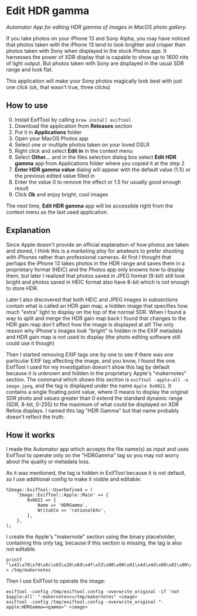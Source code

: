 # Edit HDR gamma
*Automator App for editing HDR gamma of images in MacOS photo gallery.*

If you take photos on your iPhone 13 and Sony Alpha, you may have noticed that photos taken with the iPhone 13 tend to look brighter and crisper than photos taken with Sony when displayed in the stock Photos app. It harnesses the power of XDR display that is capable to show up to 1600 nits of light output. But photos taken with Sony are displayed in the usual SDR range and look flat.

This application will make your Sony photos magically look best with just one click (ok, that wasn't true, three clicks)

## How to use

0. Install ExifTool by calling `brew install exiftool`
1. Download the application from **Releases** section
2. Put it in **Applications** folder
3. Open your MacOS Photos app
4. Select one or multiple photos taken on your loved DSLR
5. Right click and select **Edit in** in the context menu
6. Select **Other...** and in the files selection dialog box select **Edit HDR gamma** app from Applications folder where you copied it at the step 2
7. **Enter HDR gamma value** dialog will appear with the default value (1.5) or the previous edited value filled in
8. Enter the value 0 to remove the effect or 1.5 for usually good enough result
9. Click **Ok** and enjoy bright, cool images

The next time, **Edit HDR gamma** app will be accessible right from the context menu as the last used application.

## Explanation

Since Apple doesn't provide an official explanation of how photos are taken and stored, I think this is a marketing ploy for amateurs to prefer shooting with iPhones rather than professional cameras. At first I thought that perhaps the iPhone 13 takes photos in the HDR range and saves them in a proprietary format (HEIC) and the Photos app only knowns how to display them, but later I realized that photos saved in JPEG format (8-bit) still look bright and photos saved in HEIC format also have 8-bit which is not enough to store HDR. 

Later I also discovered that both HEIC and JPEG images in subsections contain what is called an HDR gain map, a hidden image that specifies how much "extra" light to display on the top of the normal SDR. When I found a way to split and merge the HDR gain map back I found that changes to the HDR gain map don't affect how the image is displayed at all! The only reason why iPhone's images look "bright" is hidden in the EXIF metadata and HDR gain map is not used to display (the photo editing software still could use it though)

Then I started removing EXIF tags one by one to see if there was one particular EXIF tag affecting the image, and you know, I found the one. ExifTool I used for my investigation doesn't show this tag by default because it is unknown and hidden in the proprietary Apple's "makernotes" section. The command which shows this section is `exiftool -apple:all -u image.jpeg`, and the tag is displayed under the name `Apple 0x0021`. It contains a single floating point value, where 0 means to display the original SDR photo and values greater than 0 extend the standard dynamic range (SDR, 8-bit, 0-255) to the maximum of what could be displayed on XDR Retina displays. I named this tag "HDR Gamma" but that name probably doesn't reflect the truth.

## How it works

I made the Automator app which accepts the file name(s) as input and uses ExifTool to operate only on the "HDRGamma" tag so you may not worry about the quality or metadata loss.

As it was mentioned, the tag is hidden in ExifTool because it is not default, so I use additional config to make it visible and editable:

```
%Image::ExifTool::UserDefined = (
    'Image::ExifTool::Apple::Main' => {
        0x0021 => {
            Name => 'HDRGamma',
            Writable => 'rational64s',
        },
    },
);
```

I create the Apple's "makernote" section using the binary placeholder, containing this only tag, because if this section is missing, the tag is also not editable.

```
printf "\x41\x70\x70\x6c\x65\x20\x69\x4f\x53\x00\x00\x01\x4d\x4d\x00\x01\x00\x21\x00\x0a\x00\x00\x00\x01\x00\x00\x00\x1c\x00\x00\x00\x03\x00\x00\x00\x01" > /tmp/makernotes
```

Then I use ExifTool to operate the image:

```
exiftool -config /tmp/exiftool.config -overwrite_original -if 'not $apple:all' "-makernotes<=/tmp/makernotes" <image>
exiftool -config /tmp/exiftool.config -overwrite_original "-apple:HDRGamma=<gamma>" <image>
```
